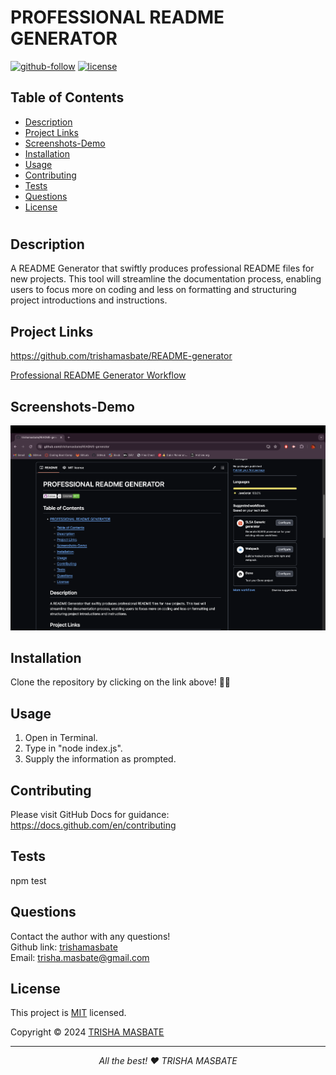  
  # PROFESSIONAL README GENERATOR

  [![github-follow](https://img.shields.io/github/followers/trishamasbate?label=Follow&logoColor=purple&style=social)](https://github.com/trishamasbate)
  [![license](https://img.shields.io/badge/License-MIT-brightgreen.svg)](https://choosealicense.com/licenses/mit/)

  ## Table of Contents
  - [Description](#description)
  - [Project Links](#project-links)
  - [Screenshots-Demo](#screenshots-demo)
  - [Installation](#installation)
  - [Usage](#usage)
  - [Contributing](#contributing)
  - [Tests](#tests)
  - [Questions](#questions)
  - [License](#license)
  #

  ## Description
  A README Generator that swiftly produces professional README files for new projects. This tool will streamline the documentation process, enabling users to focus more on coding and less on formatting and structuring project introductions and instructions.

  ##  Project Links
  https://github.com/trishamasbate/README-generator<br>

  [Professional README Generator Workflow](https://youtu.be/ldYhGwLixi4?si=j3JGWoIUcMnF1BrG)
  

  ## Screenshots-Demo
  <kbd>![screenshot-demo1](./utils/readme-generator.png)</kbd>
  
  ## Installation
  Clone the repository by clicking on the link above! 🙌🏻

  ## Usage 
  1. Open in Terminal.
  2. Type in "node index.js".
  3. Supply the information as prompted.
  
  ## Contributing
  Please visit GitHub Docs for guidance: https://docs.github.com/en/contributing

  ## Tests
  npm test

  ## Questions
  Contact the author with any questions!<br>
  Github link: [trishamasbate](https://github.com/trishamasbate)<br>
  Email: trisha.masbate@gmail.com

  ## License
  This project is [MIT](https://choosealicense.com/licenses/mit/) licensed.<br />

  Copyright © 2024 [TRISHA MASBATE](https://github.com/trishamasbate)
  
  <hr>
  <p align='center'><i>
  All the best! ♥️ TRISHA MASBATE
  </i></p>
  